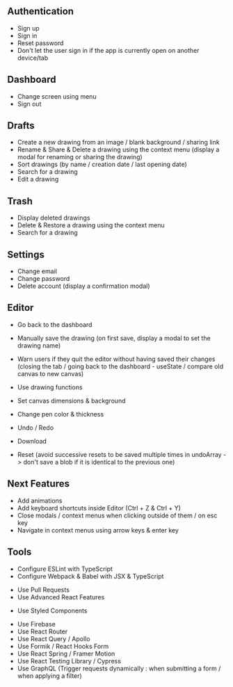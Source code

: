 ## Authentication

- Sign up
- Sign in
- Reset password
- Don't let the user sign in if the app is currently open on another device/tab

## Dashboard

- Change screen using menu
- Sign out

## Drafts

- Create a new drawing from an image / blank background / sharing link
- Rename & Share & Delete a drawing using the context menu (display a modal for renaming or sharing the drawing)
- Sort drawings (by name / creation date / last opening date)
- Search for a drawing
- Edit a drawing

## Trash

- Display deleted drawings
- Delete & Restore a drawing using the context menu
- Search for a drawing

## Settings

- Change email
- Change password
- Delete account (display a confirmation modal)

## Editor

- Go back to the dashboard
- Manually save the drawing (on first save, display a modal to set the drawing name)
- Warn users if they quit the editor without having saved their changes (closing the tab / going back to the dashboard - useState / compare old canvas to new canvas)

- Use drawing functions
- Set canvas dimensions & background
- Change pen color & thickness
- Undo / Redo
- Download
- Reset (avoid successive resets to be saved multiple times in undoArray -> don't save a blob if it is identical to the previous one)

## Next Features

- Add animations
- Add keyboard shortcuts inside Editor (Ctrl + Z & Ctrl + Y)
- Close modals / context menus when clicking outside of them / on esc key
- Navigate in context menus using arrow keys & enter key

## Tools

* Configure ESLint with TypeScript
* Configure Webpack & Babel with JSX & TypeScript
- Use Pull Requests
- Use Advanced React Features

* Use Styled Components
- Use Firebase
- Use React Router
- Use React Query / Apollo
- Use Formik / React Hooks Form
- Use React Spring / Framer Motion
- Use React Testing Library / Cypress
- Use GraphQL (Trigger requests dynamically : when submitting a form / when applying a filter)